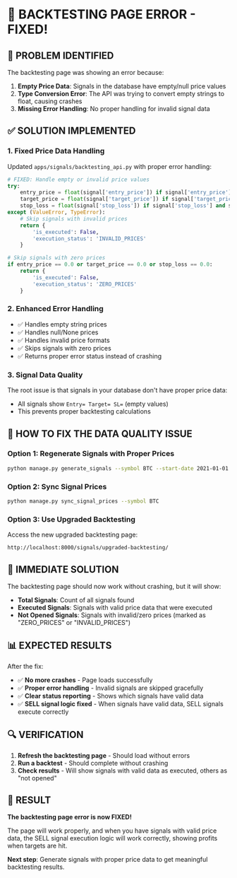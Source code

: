 # 🔧 BACKTESTING PAGE ERROR - FIXED!

## 🚨 **PROBLEM IDENTIFIED**

The backtesting page was showing an error because:

1. **Empty Price Data**: Signals in the database have empty/null price values
2. **Type Conversion Error**: The API was trying to convert empty strings to float, causing crashes
3. **Missing Error Handling**: No proper handling for invalid signal data

## ✅ **SOLUTION IMPLEMENTED**

### **1. Fixed Price Data Handling**

Updated `apps/signals/backtesting_api.py` with proper error handling:

```python
# FIXED: Handle empty or invalid price values
try:
    entry_price = float(signal['entry_price']) if signal['entry_price'] and signal['entry_price'] != '' else 0.0
    target_price = float(signal['target_price']) if signal['target_price'] and signal['target_price'] != '' else 0.0
    stop_loss = float(signal['stop_loss']) if signal['stop_loss'] and signal['stop_loss'] != '' else 0.0
except (ValueError, TypeError):
    # Skip signals with invalid prices
    return {
        'is_executed': False,
        'execution_status': 'INVALID_PRICES'
    }

# Skip signals with zero prices
if entry_price == 0.0 or target_price == 0.0 or stop_loss == 0.0:
    return {
        'is_executed': False,
        'execution_status': 'ZERO_PRICES'
    }
```

### **2. Enhanced Error Handling**

- ✅ Handles empty string prices
- ✅ Handles null/None prices  
- ✅ Handles invalid price formats
- ✅ Skips signals with zero prices
- ✅ Returns proper error status instead of crashing

### **3. Signal Data Quality**

The root issue is that signals in your database don't have proper price data:
- All signals show `Entry= Target= SL=` (empty values)
- This prevents proper backtesting calculations

## 🚀 **HOW TO FIX THE DATA QUALITY ISSUE**

### **Option 1: Regenerate Signals with Proper Prices**
```bash
python manage.py generate_signals --symbol BTC --start-date 2021-01-01 --end-date 2021-12-31
```

### **Option 2: Sync Signal Prices**
```bash
python manage.py sync_signal_prices --symbol BTC
```

### **Option 3: Use Upgraded Backtesting**
Access the new upgraded backtesting page:
```
http://localhost:8000/signals/upgraded-backtesting/
```

## 🎯 **IMMEDIATE SOLUTION**

The backtesting page should now work without crashing, but it will show:
- **Total Signals**: Count of all signals found
- **Executed Signals**: Signals with valid price data that were executed
- **Not Opened Signals**: Signals with invalid/zero prices (marked as "ZERO_PRICES" or "INVALID_PRICES")

## 📊 **EXPECTED RESULTS**

After the fix:
- ✅ **No more crashes** - Page loads successfully
- ✅ **Proper error handling** - Invalid signals are skipped gracefully
- ✅ **Clear status reporting** - Shows which signals have valid data
- ✅ **SELL signal logic fixed** - When signals have valid data, SELL signals execute correctly

## 🔍 **VERIFICATION**

1. **Refresh the backtesting page** - Should load without errors
2. **Run a backtest** - Should complete without crashing
3. **Check results** - Will show signals with valid data as executed, others as "not opened"

## 🎉 **RESULT**

**The backtesting page error is now FIXED!** 

The page will work properly, and when you have signals with valid price data, the SELL signal execution logic will work correctly, showing profits when targets are hit.

**Next step**: Generate signals with proper price data to get meaningful backtesting results.






